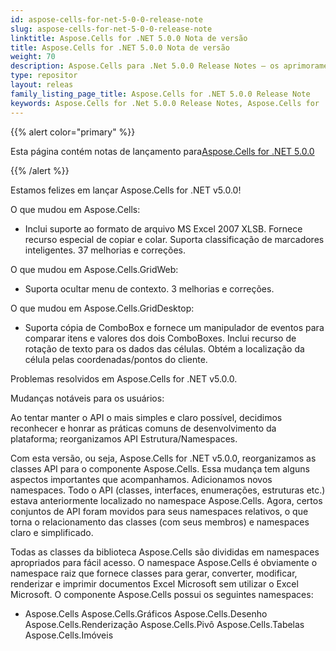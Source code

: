 ```yaml
---
id: aspose-cells-for-net-5-0-0-release-note
slug: aspose-cells-for-net-5-0-0-release-note
linktitle: Aspose.Cells for .NET 5.0.0 Nota de versão
title: Aspose.Cells for .NET 5.0.0 Nota de versão
weight: 70
description: Aspose.Cells para .Net 5.0.0 Release Notes – os aprimoramentos mais recentes, novos recursos e correções
type: repositor
layout: releas
family_listing_page_title: Aspose.Cells for .NET 5.0.0 Release Note
keywords: Aspose.Cells for .Net 5.0.0 Release Notes, Aspose.Cells for .Net 5.0.0 updates and fixe
---
```

{{% alert color="primary" %}} 

 Esta página contém notas de lançamento para[Aspose.Cells for .NET 5.0.0](https://releases.aspose.com/cells/net/new-releases/aspose.cells-for-.net-5.0.0/)

{{% /alert %}} 

 Estamos felizes em lançar Aspose.Cells for .NET v5.0.0!

 O que mudou em Aspose.Cells:

- Inclui suporte ao formato de arquivo MS Excel 2007 XLSB.
 Fornece recurso especial de copiar e colar.
 Suporta classificação de marcadores inteligentes.
 37 melhorias e correções.

 O que mudou em Aspose.Cells.GridWeb:

- Suporta ocultar menu de contexto.
 3 melhorias e correções.



 O que mudou em Aspose.Cells.GridDesktop:

- Suporta cópia de ComboBox e fornece um manipulador de eventos para comparar itens e valores dos dois ComboBoxes.
 Inclui recurso de rotação de texto para os dados das células.
 Obtém a localização da célula pelas coordenadas/pontos do cliente.

 Problemas resolvidos em Aspose.Cells for .NET v5.0.0.







 Mudanças notáveis para os usuários:

Ao tentar manter o API o mais simples e claro possível, decidimos reconhecer e honrar as práticas comuns de desenvolvimento da plataforma; reorganizamos API Estrutura/Namespaces.

 Com esta versão, ou seja, Aspose.Cells for .NET v5.0.0, reorganizamos as classes API para o componente Aspose.Cells. Essa mudança tem alguns aspectos importantes que acompanhamos. Adicionamos novos namespaces. Todo o API (classes, interfaces, enumerações, estruturas etc.) estava anteriormente localizado no namespace Aspose.Cells. Agora, certos conjuntos de API foram movidos para seus namespaces relativos, o que torna o relacionamento das classes (com seus membros) e namespaces claro e simplificado.

Todas as classes da biblioteca Aspose.Cells são divididas em namespaces apropriados para fácil acesso. O namespace Aspose.Cells é obviamente o namespace raiz que fornece classes para gerar, converter, modificar, renderizar e imprimir documentos Excel Microsoft sem utilizar o Excel Microsoft. O componente Aspose.Cells possui os seguintes namespaces:

- Aspose.Cells
 Aspose.Cells.Gráficos
 Aspose.Cells.Desenho
 Aspose.Cells.Renderização
 Aspose.Cells.Pivô
 Aspose.Cells.Tabelas
 Aspose.Cells.Imóveis
